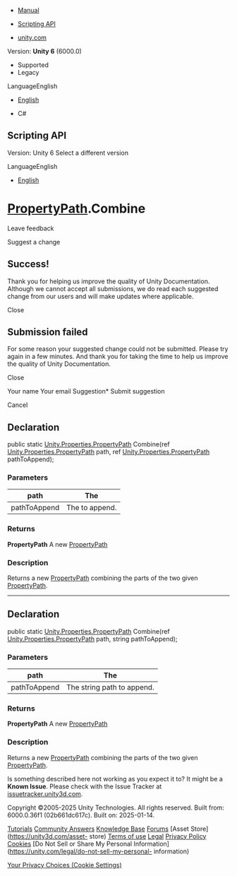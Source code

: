 [ ]()

  * [Manual](../Manual/index.html)
  * [Scripting API](../ScriptReference/index.html)

  * [unity.com](https://unity.com/)

Version: **Unity 6** (6000.0)

  * Supported
  * Legacy

LanguageEnglish

  * [English]()

  * C#

[ ](https://docs.unity3d.com)

## Scripting API

Version: Unity 6 Select a different version

LanguageEnglish

  * [English]()

#  [PropertyPath](Unity.Properties.PropertyPath.html).Combine

Leave feedback

Suggest a change

## Success!

Thank you for helping us improve the quality of Unity Documentation. Although
we cannot accept all submissions, we do read each suggested change from our
users and will make updates where applicable.

Close

## Submission failed

For some reason your suggested change could not be submitted. Please <a>try
again</a> in a few minutes. And thank you for taking the time to help us
improve the quality of Unity Documentation.

Close

Your name Your email Suggestion* Submit suggestion

Cancel

[ ]()

## Declaration

public static
[Unity.Properties.PropertyPath](Unity.Properties.PropertyPath.html)
Combine(ref
[Unity.Properties.PropertyPath](Unity.Properties.PropertyPath.html) path, ref
[Unity.Properties.PropertyPath](Unity.Properties.PropertyPath.html)
pathToAppend);

### Parameters

path | The <see cref="PropertyPath" />  
---|---  
pathToAppend | The <see cref="PropertyPath" /> to append.  
  
### Returns

**PropertyPath** A new [PropertyPath](Unity.Properties.PropertyPath.html)

### Description

Returns a new [PropertyPath](Unity.Properties.PropertyPath.html) combining the
parts of the two given [PropertyPath](Unity.Properties.PropertyPath.html).

* * *

## Declaration

public static
[Unity.Properties.PropertyPath](Unity.Properties.PropertyPath.html)
Combine(ref
[Unity.Properties.PropertyPath](Unity.Properties.PropertyPath.html) path,
string pathToAppend);

### Parameters

path | The <see cref="PropertyPath" />  
---|---  
pathToAppend | The string path to append.  
  
### Returns

**PropertyPath** A new [PropertyPath](Unity.Properties.PropertyPath.html)

### Description

Returns a new [PropertyPath](Unity.Properties.PropertyPath.html) combining the
parts of the two given [PropertyPath](Unity.Properties.PropertyPath.html).

Is something described here not working as you expect it to? It might be a
**Known Issue**. Please check with the Issue Tracker at
[issuetracker.unity3d.com](https://issuetracker.unity3d.com).

Copyright ©2005-2025 Unity Technologies. All rights reserved. Built from:
6000.0.36f1 (02b661dc617c). Built on: 2025-01-14.

[Tutorials](https://unity3d.com/learn) [Community
Answers](https://answers.unity3d.com) [Knowledge
Base](https://support.unity3d.com/hc/en-us)
[Forums](https://forum.unity3d.com) [Asset Store](https://unity3d.com/asset-
store) [Terms of use](https://docs.unity3d.com/Manual/TermsOfUse.html)
[Legal](https://unity.com/legal) [Privacy
Policy](https://unity.com/legal/privacy-policy)
[Cookies](https://unity.com/legal/cookie-policy) [Do Not Sell or Share My
Personal Information](https://unity.com/legal/do-not-sell-my-personal-
information)

[Your Privacy Choices (Cookie Settings)](javascript:void\(0\);)

